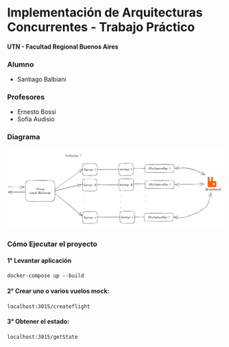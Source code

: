 # Implementación de Arquitecturas Concurrentes - Trabajo Práctico
#### UTN - Facultad Regional Buenos Aires

### Alumno
- Santiago Balbiani

### Profesores
- Ernesto Bossi
- Sofía Audisio

### Diagrama
![URL a Diagrams.io / Excallibur Image](https://github.com/SantiBalbiani/UTN_IASC_TP_EVENT_DRIVEN/blob/master/images/container1.PNG?raw=true)

### Cómo Ejecutar el proyecto

#### 1° Levantar aplicación
```
docker-compose up --build
```
#### 2° Crear uno o varios vuelos mock:
```
localhost:3015/createflight
```
#### 3° Obtener el estado:
```
localhost:3015/getState
```

